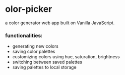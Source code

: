 # olor-picker
a color generator web app built on Vanilla JavaScript. 

### functionalities:
- generating new colors
- saving color palettes
- customizing colors using hue, saturation, brightness
- switching between saved palettes
- saving palettes to local storage
